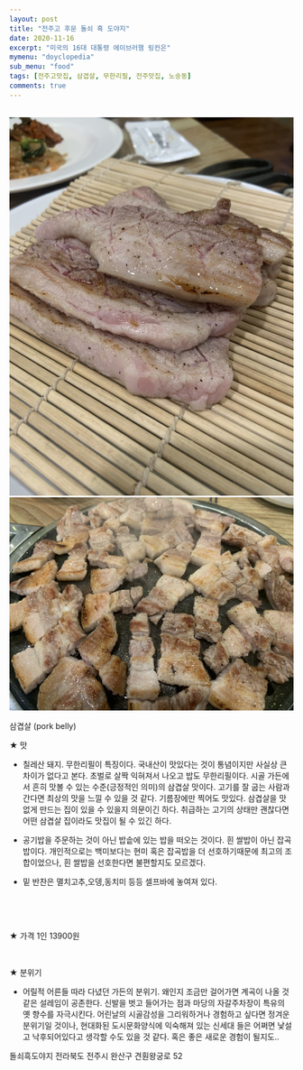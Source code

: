 ```yaml
---
layout: post
title: "전주고 후문 돌쇠 흑 도야지"
date: 2020-11-16
excerpt: "미국의 16대 대통령 에이브러햄 링컨은"
mymenu: "doyclopedia"
sub_menu: "food"
tags: [전주고맛집, 삼겹살, 무한리필, 전주맛집, 노송동]
comments: true
---
```


​
![](https://raw.githubusercontent.com/D0iloppa/d0iloppa.github.io/master/_posts/doyclopedia/food/2020/11/ehfthlgmr/1.jpg)
![](https://raw.githubusercontent.com/D0iloppa/d0iloppa.github.io/master/_posts/doyclopedia/food/2020/11/ehfthlgmr/2.jpg)


삼겹살 (pork belly)

★ 맛

- 칠레산 돼지. 무한리필이 특징이다. 국내산이 맛있다는 것이 통념이지만 사실상 큰 차이가 없다고 본다. 초벌로 살짝 익혀져서 나오고 밥도 무한리필이다. 시골 가든에서 흔히 맛볼 수 있는 수준(긍정적인 의미)의 삼겹살 맛이다. 고기를 잘 굽는 사람과 간다면 최상의 맛을 느낄 수 있을 것 같다. 기름장에만 찍어도 맛있다. 삼겹살을 맛없게 만드는 집이 있을 수 있을지 의문이긴 하다. 취급하는 고기의 상태만 괜찮다면 어떤 삼겹살 집이라도 맛집이 될 수 있긴 하다.

- 공기밥을 주문하는 것이 아닌 밥솥에 있는 밥을 떠오는 것이다. 흰 쌀밥이 아닌 잡곡밥이다. 개인적으로는 백미보다는 현미 혹은 잡곡밥을 더 선호하기때문에 최고의 조합이었으나, 흰 쌀밥을 선호한다면 불편할지도 모르겠다.

- 밑 반찬은 멸치고추,오뎅,동치미 등등 셀프바에 놓여져 있다.

​

​

★ 가격 1인 13900원

​

★ 분위기

- 어릴적 어른들 따라 다녔던 가든의 분위기. 왜인지 조금만 걸어가면 계곡이 나올 것 같은 설레임이 공존한다. 신발을 벗고 들어가는 점과 마당의 자갈주차장이 특유의 옛 향수를 자극시킨다. 어린날의 시골감성을 그리워하거나 경험하고 싶다면 정겨운 분위기일 것이나,  현대화된 도시문화양식에 익숙해져 있는 신세대 들은 어쩌면 낯설고 낙후되어있다고 생각할 수도 있을 것 같다. 혹은 좋은 새로운 경험이 될지도..



돌쇠흑도야지
전라북도 전주시 완산구 견훤왕궁로 52
